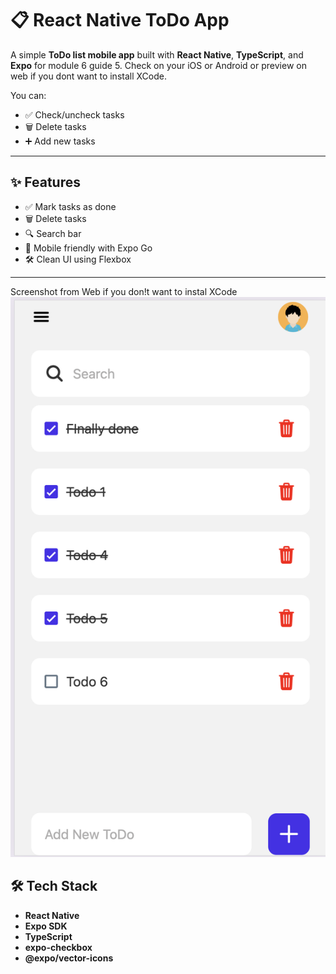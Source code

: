# 📋 React Native ToDo App

A simple **ToDo list mobile app** built with **React Native**, **TypeScript**, and **Expo** for module 6 guide 5. Check on your iOS or Android or preview on web if you dont want to install XCode.

You can:

- ✅ Check/uncheck tasks
- 🗑️ Delete tasks
- ➕ Add new tasks

---

## ✨ Features

- ✅ Mark tasks as done
- 🗑️ Delete tasks
- 🔍 Search bar
- 📱 Mobile friendly with Expo Go
- 🛠️ Clean UI using Flexbox

---

Screenshot from Web if you don!t want to instal XCode
![App Screenshot](./assets/images/Screen%20Shot%202025-07-20%20at%2023.39.11.png)

## 🛠️ Tech Stack

- **React Native**
- **Expo SDK**
- **TypeScript**
- **expo-checkbox**
- **@expo/vector-icons**
